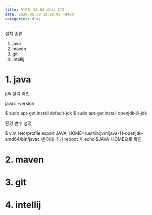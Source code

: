 ```yaml
---
title: 우분투 18.04 dl4j 설치
date: 2020-05-30 18:26:00 -0400
categories: dl4j
---
```


설치 종류
1. java
2. maven
3. git
4. intellij

# 1. java

jdk 설치 확인

javac -version

$ sudo apt-get install default-jdk
$ sudo apt-get install openjdk-8-jdk

환경 변수 설정

$ vim /etc/profile
export JAVA_HOME=/usr/lib/jvm/java-11-openjdk-amd64/bin/javac 맨 아래 추가
reboot 후 echo $JAVA_HOME으로 확인

# 2. maven

# 3. git

# 4. intellij
<!--stackedit_data:
eyJoaXN0b3J5IjpbNzI2MTgzMjU4LC05ODQ0MDI4MTMsLTE3ND
EzNzM1MDFdfQ==
-->